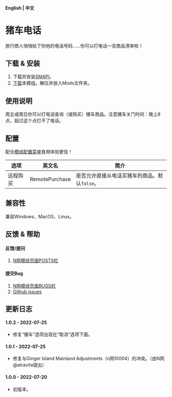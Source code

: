 ﻿#### English | 中文

# 猪车电话
旅行商人悄悄给了你他的电话号码……你可以打电话一览商品清单啦！


## 下载 & 安装

1. 下载并安装[SMAPI](https://smapi.io/)。
2. [下载](https://www.nexusmods.com/stardewvalley/mods/12981)本模组。解压并放入Mods文件夹。


## 使用说明
周五或周日你可以打电话查询（或购买）猪车商品。注意猪车关门时间：晚上8点，超过这个点打不了电话。


## 配置
配合[模组配置菜单](https://www.nexusmods.com/stardewvalley/mods/5098)食用体验更佳！

| 选项 | 英文名 | 简介 |
| --- | --- | --- |
| 远程购买 | RemotePurchase | 是否允许直接从电话买猪车的商品。默认`false`。 |


## 兼容性
兼容Windows、MacOS、Linux。


## 反馈 & 帮助
#### 反馈/提问
1. [N网模组页面POSTS栏](https://www.nexusmods.com/stardewvalley/mods/12981?tab=posts)

#### 提交Bug
1. [N网模组页面BUGS栏](https://www.nexusmods.com/stardewvalley/mods/12981?tab=bugs)
2. [Github issues](https://github.com/Becks723/StardewMods/issues)


## 更新日志
#### 1.0.2 - 2022-07-25
- 修复“猪车”选项出现在“取消”选项下面。

#### 1.0.1 - 2022-07-25
- 修复与Ginger Island Mainland Adjustments（n网10004）的冲突。（由N网@atravita提出）

#### 1.0.0 - 2022-07-20
- 初版本。